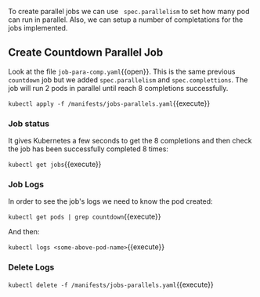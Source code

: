 To create parallel jobs we can use ` spec.parallelism` to set how many pod can run in parallel. Also, we can setup a number of completations for the jobs implemented.

## Create Countdown Parallel Job

Look at the file `job-para-comp.yaml`{{open}}. This is the same previous `countdown` job but we added `spec.parallelism` and `spec.complettions`. The job will run 2 pods in parallel until reach 8 completions successfully.

`kubectl apply -f /manifests/jobs-parallels.yaml`{{execute}}

### Job status

It gives Kubernetes a few seconds to get the 8 completions and then check the job has been successfully completed 8 times:

`kubectl get jobs`{{execute}}

### Job Logs

In order to see the job's logs we need to know the pod created:

`kubectl get pods | grep countdown`{{execute}}

And then:

`kubectl logs <some-above-pod-name>`{{execute}}

### Delete Logs

`kubectl delete -f /manifests/jobs-parallels.yaml`{{execute}}


